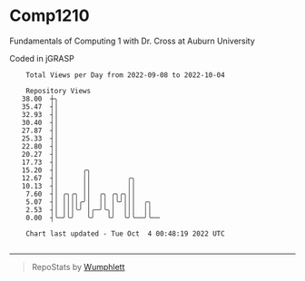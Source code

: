 # Comp1210
Fundamentals of Computing 1 with Dr. Cross at Auburn University

Coded in jGRASP

```
    Total Views per Day from 2022-09-08 to 2022-10-04

    Repository Views
   38.00  ┼╮
   35.47  ┤│
   32.93  ┤│
   30.40  ┤│
   27.87  ┤│
   25.33  ┤│
   22.80  ┤│
   20.27  ┤│
   17.73  ┤│
   15.20  ┤│      ╭╮
   12.67  ┤│      ││         ╭╮
   10.13  ┤│      ││         ││
    7.60  ┤│ ╭╮╭╮ ││  ╭╮ ╭╮╭╮││
    5.07  ┤│ ││││╭╯│  ││ │╰╯│││  ╭╮
    2.53  ┤│ │││╰╯ │╭─╯╰╮│  │││  ││
    0.00  ┤╰─╯╰╯   ╰╯   ╰╯  ╰╯╰──╯╰──

    Chart last updated - Tue Oct  4 00:48:19 2022 UTC
    
```

---

> RepoStats by [Wumphlett](https://github.com/Wumphlett)
